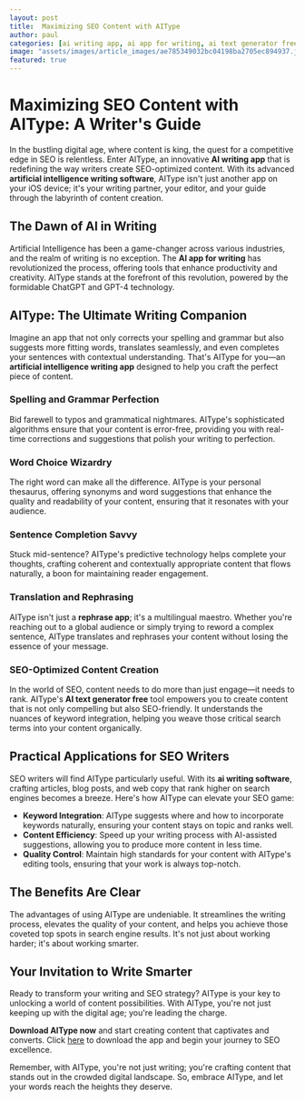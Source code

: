 ```yaml
---
layout: post
title:  Maximizing SEO Content with AIType
author: paul
categories: [ai writing app, ai app for writing, ai text generator free, artificial intelligence writing app, artificial intelligence writing software, ai writing software, rephrase app]
image: "assets/images/article_images/ae785349032bc04198ba2705ec894937.jpg"
featured: true
---
```


# Maximizing SEO Content with AIType: A Writer's Guide

In the bustling digital age, where content is king, the quest for a competitive edge in SEO is relentless. Enter AIType, an innovative **AI writing app** that is redefining the way writers create SEO-optimized content. With its advanced **artificial intelligence writing software**, AIType isn't just another app on your iOS device; it's your writing partner, your editor, and your guide through the labyrinth of content creation.

## The Dawn of AI in Writing

Artificial Intelligence has been a game-changer across various industries, and the realm of writing is no exception. The **AI app for writing** has revolutionized the process, offering tools that enhance productivity and creativity. AIType stands at the forefront of this revolution, powered by the formidable ChatGPT and GPT-4 technology. 

## AIType: The Ultimate Writing Companion

Imagine an app that not only corrects your spelling and grammar but also suggests more fitting words, translates seamlessly, and even completes your sentences with contextual understanding. That's AIType for you—an **artificial intelligence writing app** designed to help you craft the perfect piece of content.

### Spelling and Grammar Perfection

Bid farewell to typos and grammatical nightmares. AIType's sophisticated algorithms ensure that your content is error-free, providing you with real-time corrections and suggestions that polish your writing to perfection.

### Word Choice Wizardry

The right word can make all the difference. AIType is your personal thesaurus, offering synonyms and word suggestions that enhance the quality and readability of your content, ensuring that it resonates with your audience.

### Sentence Completion Savvy

Stuck mid-sentence? AIType's predictive technology helps complete your thoughts, crafting coherent and contextually appropriate content that flows naturally, a boon for maintaining reader engagement.

### Translation and Rephrasing

AIType isn't just a **rephrase app**; it's a multilingual maestro. Whether you're reaching out to a global audience or simply trying to reword a complex sentence, AIType translates and rephrases your content without losing the essence of your message.

### SEO-Optimized Content Creation

In the world of SEO, content needs to do more than just engage—it needs to rank. AIType's **AI text generator free** tool empowers you to create content that is not only compelling but also SEO-friendly. It understands the nuances of keyword integration, helping you weave those critical search terms into your content organically.

## Practical Applications for SEO Writers

SEO writers will find AIType particularly useful. With its **ai writing software**, crafting articles, blog posts, and web copy that rank higher on search engines becomes a breeze. Here's how AIType can elevate your SEO game:

- **Keyword Integration**: AIType suggests where and how to incorporate keywords naturally, ensuring your content stays on topic and ranks well.
- **Content Efficiency**: Speed up your writing process with AI-assisted suggestions, allowing you to produce more content in less time.
- **Quality Control**: Maintain high standards for your content with AIType's editing tools, ensuring that your work is always top-notch.

## The Benefits Are Clear

The advantages of using AIType are undeniable. It streamlines the writing process, elevates the quality of your content, and helps you achieve those coveted top spots in search engine results. It's not just about working harder; it's about working smarter.

## Your Invitation to Write Smarter

Ready to transform your writing and SEO strategy? AIType is your key to unlocking a world of content possibilities. With AIType, you're not just keeping up with the digital age; you're leading the charge.

**Download AIType now** and start creating content that captivates and converts. Click [here](https://apps.apple.com/us/app/aitype-grammar-check-keyboard/id6469163944) to download the app and begin your journey to SEO excellence.

Remember, with AIType, you're not just writing; you're crafting content that stands out in the crowded digital landscape. So, embrace AIType, and let your words reach the heights they deserve.